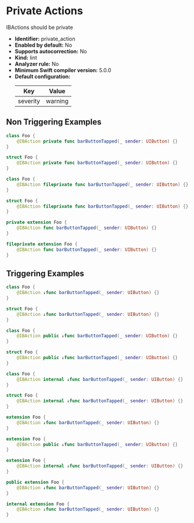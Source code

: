 # Private Actions

IBActions should be private

* **Identifier:** private_action
* **Enabled by default:** No
* **Supports autocorrection:** No
* **Kind:** lint
* **Analyzer rule:** No
* **Minimum Swift compiler version:** 5.0.0
* **Default configuration:**
  <table>
  <thead>
  <tr><th>Key</th><th>Value</th></tr>
  </thead>
  <tbody>
  <tr>
  <td>
  severity
  </td>
  <td>
  warning
  </td>
  </tr>
  </tbody>
  </table>

## Non Triggering Examples

```swift
class Foo {
	@IBAction private func barButtonTapped(_ sender: UIButton) {}
}
```

```swift
struct Foo {
	@IBAction private func barButtonTapped(_ sender: UIButton) {}
}
```

```swift
class Foo {
	@IBAction fileprivate func barButtonTapped(_ sender: UIButton) {}
}
```

```swift
struct Foo {
	@IBAction fileprivate func barButtonTapped(_ sender: UIButton) {}
}
```

```swift
private extension Foo {
	@IBAction func barButtonTapped(_ sender: UIButton) {}
}
```

```swift
fileprivate extension Foo {
	@IBAction func barButtonTapped(_ sender: UIButton) {}
}
```

## Triggering Examples

```swift
class Foo {
	@IBAction ↓func barButtonTapped(_ sender: UIButton) {}
}
```

```swift
struct Foo {
	@IBAction ↓func barButtonTapped(_ sender: UIButton) {}
}
```

```swift
class Foo {
	@IBAction public ↓func barButtonTapped(_ sender: UIButton) {}
}
```

```swift
struct Foo {
	@IBAction public ↓func barButtonTapped(_ sender: UIButton) {}
}
```

```swift
class Foo {
	@IBAction internal ↓func barButtonTapped(_ sender: UIButton) {}
}
```

```swift
struct Foo {
	@IBAction internal ↓func barButtonTapped(_ sender: UIButton) {}
}
```

```swift
extension Foo {
	@IBAction ↓func barButtonTapped(_ sender: UIButton) {}
}
```

```swift
extension Foo {
	@IBAction public ↓func barButtonTapped(_ sender: UIButton) {}
}
```

```swift
extension Foo {
	@IBAction internal ↓func barButtonTapped(_ sender: UIButton) {}
}
```

```swift
public extension Foo {
	@IBAction ↓func barButtonTapped(_ sender: UIButton) {}
}
```

```swift
internal extension Foo {
	@IBAction ↓func barButtonTapped(_ sender: UIButton) {}
}
```